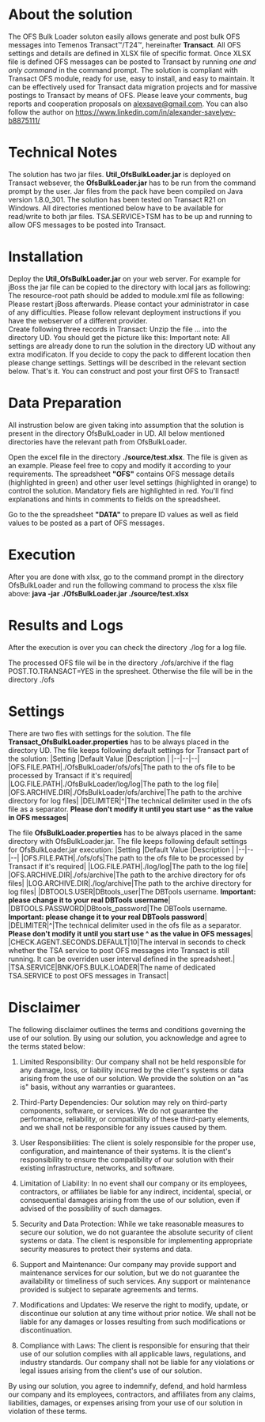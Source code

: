 ﻿# About the solution
The OFS Bulk Loader soluton easily allows generate and post bulk OFS messages into Temenos Transact™/T24™, hereinafter **Transact**.  All OFS settings and details are defined in XLSX file of specific format. Once XLSX file is defined OFS messages can be posted to Transact by running *one and only command* in the command prompt. The solution is compliant with Transact OFS module, ready for use, easy to install, and easy to maintain. It can be effectively used for Transact data migration projects and for massive postings to Transact by means of OFS. Please leave your comments, bug reports and cooperation proposals on alexsave@gmail.com. You can also follow the author on https://www.linkedin.com/in/alexander-savelyev-b8875111/
# Technical Notes
The solution has two jar files. **Util_OfsBulkLoader.jar** is deployed on Transact websever, the **OfsBulkLoader.jar** has to be run from the command prompt by the user. Jar files from the pack have been compiled on Java version 1.8.0_301. The solution has been tested on Transact R21 on Windows. All directories mentioned below have to be available for read/write to both jar files. TSA.SERVICE>TSM has to be up and running to allow OFS messages to be posted into Transact.

# Installation
Deploy the **Util_OfsBulkLoader.jar** on your web server. For example for jBoss the jar file can be copied to the directory with local jars as following:
The resource-root path should be added to module.xml file as following:
Please restart jBoss afterwards. Please contact your administrator in case of any difficulties. Please follow relevant deployment instructions if you have the webserver of a different provider.  
Create following three records in Transact:
Unzip the file ... into the directory UD. You should get the picture like this:
Important note: All settings are already done to run the solution in the directory UD without any extra modificaton. If you decide to copy the pack to different location then please change settings. Settings will be described in the relevant section below.
That's it. You can construct and post your first OFS to Transact!

# Data Preparation
All instrustion below are given taking into assumption that the solution  is present in the directory OfsBulkLoader in UD. All below mentioned directories have the relevant path from OfsBulkLoader. 

Open the excel file in the directory **./source/test.xlsx**. The file is given as an example. Please feel free to copy and modify it according to your requirements. The spreadsheet **"OFS"** contains OFS message details (highlighted in green) and other user level settings (highlighted in orange) to control the solution. Mandatory fiels are highlighted in red. You'll find explanations and hints in comments to fields on the spreadsheet.

Go to the the spreadsheet **"DATA"** to prepare ID values as well as field values to be posted as a part of OFS messages.  

# Execution
After you are done with xlsx, go to the command prompt in the directory OfsBulkLoader and run the following command to process the xlsx file above: **java -jar ./OfsBulkLoader.jar ./source/test.xlsx**

# Results and Logs
After the execution is over you can check the directory ./log for a log file.

The processed OFS file wil be in the directory ./ofs/archive if the flag POST.TO.TRANSACT=YES in the spresheet. Otherwise the file will be in the directory ./ofs

# Settings
There are two fles with settings for the solution. The file **Transact_OfsBulkLoader.properties** has to be always placed in the directory UD. The file keeps following default settings for Transact part of the solution:
|Setting  |Default Value  |Description  |
|--|--|--|
|OFS.FILE.PATH|./OfsBulkLoader/ofs/ofs|The path to the ofs file to be processed by Transact if it's required|
|LOG.FILE.PATH|./OfsBulkLoader/log/log|The path to the log file|
|OFS.ARCHIVE.DIR|./OfsBulkLoader/ofs/archive|The path to the archive directory for log files|
|DELIMITER|^|The technical delimiter used in the ofs file as a separator. **Please don't modify it until you start use ^ as the value in OFS messages**|

The file **OfsBulkLoader.properties** has to be always placed in the same directory with OfsBulkLoader.jar. The file keeps following default settings for OfsBulkLoader.jar execution:
|Setting  |Default Value  |Description  |
|--|--|--|
|OFS.FILE.PATH|./ofs/ofs|The path to the ofs file to be processed by Transact if it's required|
|LOG.FILE.PATH|./log/log|The path to the log file|
|OFS.ARCHIVE.DIR|./ofs/archive|The path to the archive directory for ofs files|
|LOG.ARCHIVE.DIR|./log/archive|The path to the archive directory for log files|
|DBTOOLS.USER|DBtools_user|The DBTools username. **Important: please change it to your real DBTools username**|
|DBTOOLS.PASSWORD|DBtools_password|The DBTools username. **Important: please change it to your real DBTools password**|
|DELIMITER|^|The technical delimiter used in the ofs file as a separator. **Please don't modify it until you start use ^ as the value in OFS messages**|
|CHECK.AGENT.SECONDS.DEFAULT|10|The interval in seconds to check whether the TSA service to post OFS messages into Transact is still running. It can be overriden user interval defined in the spreadsheet.|
|TSA.SERVICE|BNK/OFS.BULK.LOADER|The name of dedicated TSA.SERVICE to post OFS messages in Transact|
# Disclaimer
The following disclaimer outlines the terms and conditions governing the use of our solution. By using our solution, you acknowledge and agree to the terms stated below:

1.  Limited Responsibility: Our company shall not be held responsible for any damage, loss, or liability incurred by the client's systems or data arising from the use of our solution. We provide the solution on an "as is" basis, without any warranties or guarantees.
    
2.  Third-Party Dependencies: Our solution may rely on third-party components, software, or services. We do not guarantee the performance, reliability, or compatibility of these third-party elements, and we shall not be responsible for any issues caused by them.
    
3.  User Responsibilities: The client is solely responsible for the proper use, configuration, and maintenance of their systems. It is the client's responsibility to ensure the compatibility of our solution with their existing infrastructure, networks, and software.
    
4.  Limitation of Liability: In no event shall our company or its employees, contractors, or affiliates be liable for any indirect, incidental, special, or consequential damages arising from the use of our solution, even if advised of the possibility of such damages.
    
5.  Security and Data Protection: While we take reasonable measures to secure our solution, we do not guarantee the absolute security of client systems or data. The client is responsible for implementing appropriate security measures to protect their systems and data.
    
6.  Support and Maintenance: Our company may provide support and maintenance services for our solution, but we do not guarantee the availability or timeliness of such services. Any support or maintenance provided is subject to separate agreements and terms.
    
7.  Modifications and Updates: We reserve the right to modify, update, or discontinue our solution at any time without prior notice. We shall not be liable for any damages or losses resulting from such modifications or discontinuation.
    
8.  Compliance with Laws: The client is responsible for ensuring that their use of our solution complies with all applicable laws, regulations, and industry standards. Our company shall not be liable for any violations or legal issues arising from the client's use of our solution.

By using our solution, you agree to indemnify, defend, and hold harmless our company and its employees, contractors, and affiliates from any claims, liabilities, damages, or expenses arising from your use of our solution in violation of these terms.



